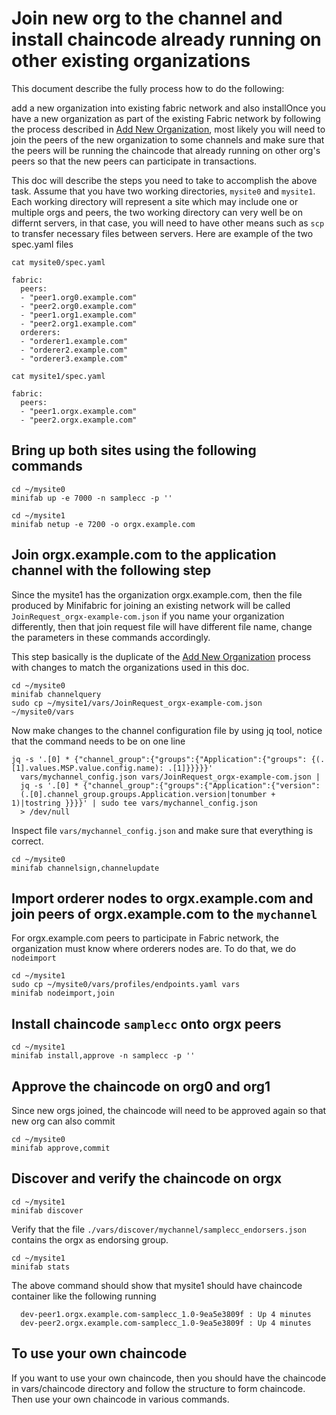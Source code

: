# Join new org to the channel and install chaincode already running on other existing organizations

This document describe the fully process how to do the following:

add a new organization into existing fabric network
and also installOnce you have a new organization as part of the existing Fabric network by following the process
described in [Add New Organization](docs/AddNewOrganization.md), most likely you will need to join
the peers of the new organization to some channels and make sure that the peers will be running
the chaincode that already running on other org's peers so that the new peers can participate in
transactions.

This doc will describe the steps you need to take to accomplish the above task. Assume that you have two
working directories, `mysite0` and `mysite1`. Each working directory will represent a site which
may include one or multiple orgs and peers, the two working directory can very well be on differnt servers,
in that case, you will need to have other means such as `scp` to transfer necessary files between servers.
Here are example of the two spec.yaml files

```
cat mysite0/spec.yaml

fabric:
  peers:
  - "peer1.org0.example.com"
  - "peer2.org0.example.com"
  - "peer1.org1.example.com"
  - "peer2.org1.example.com"
  orderers:
  - "orderer1.example.com"
  - "orderer2.example.com"
  - "orderer3.example.com"

cat mysite1/spec.yaml

fabric:
  peers:
  - "peer1.orgx.example.com"
  - "peer2.orgx.example.com"

```
 
## Bring up both sites using the following commands

```
cd ~/mysite0
minifab up -e 7000 -n samplecc -p ''

cd ~/mysite1
minifab netup -e 7200 -o orgx.example.com
```

## Join orgx.example.com to the application channel with the following step
Since the mysite1 has the organization orgx.example.com, then the file produced
by Minifabric for joining an existing network will be called `JoinRequest_orgx-example-com.json`
if you name your organization differently, then that join request file will have
different file name, change the parameters in these commands accordingly. 

This step basically is the duplicate of the [Add New Organization](docs/AddNewOrganization.md)
process with changes to match the organizations used in this doc.

```
cd ~/mysite0
minifab channelquery
sudo cp ~/mysite1/vars/JoinRequest_orgx-example-com.json ~/mysite0/vars
```

Now make changes to the channel configuration file by using jq tool, notice that the command needs to be on one line

```
jq -s '.[0] * {"channel_group":{"groups":{"Application":{"groups": {(.[1].values.MSP.value.config.name): .[1]}}}}}'
  vars/mychannel_config.json vars/JoinRequest_orgx-example-com.json |
  jq -s '.[0] * {"channel_group":{"groups":{"Application":{"version":
  (.[0].channel_group.groups.Application.version|tonumber + 1)|tostring }}}}' | sudo tee vars/mychannel_config.json
  > /dev/null
```

Inspect file `vars/mychannel_config.json` and make sure that everything is correct.

```
cd ~/mysite0
minifab channelsign,channelupdate
```

## Import orderer nodes to orgx.example.com and join peers of orgx.example.com to the `mychannel`
For orgx.example.com peers to participate in Fabric network, the organization must know where orderers nodes are.
To do that, we do `nodeimport`

```
cd ~/mysite1
sudo cp ~/mysite0/vars/profiles/endpoints.yaml vars
minifab nodeimport,join
```

## Install chaincode `samplecc` onto orgx peers

```
cd ~/mysite1
minifab install,approve -n samplecc -p ''
```

## Approve the chaincode on org0 and org1
Since new orgs joined, the chaincode will need to be approved again so that new org can also commit

```
cd ~/mysite0
minifab approve,commit
```


## Discover and verify the chaincode on orgx

```
cd ~/mysite1
minifab discover
```

Verify that the file `./vars/discover/mychannel/samplecc_endorsers.json` contains the orgx as
endorsing group.

```
cd ~/mysite1
minifab stats
```

The above command should show that mysite1 should have chaincode container like the following
running

```
  dev-peer1.orgx.example.com-samplecc_1.0-9ea5e3809f : Up 4 minutes
  dev-peer2.orgx.example.com-samplecc_1.0-9ea5e3809f : Up 4 minutes
```

## To use your own chaincode
If you want to use your own chaincode, then you should have the chaincode in vars/chaincode directory
and follow the structure to form chaincode. Then use your own chaincode in various commands.
